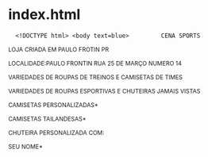 # index.html

<!DOCTYPE html>
 <html lang=”pt-br”>
       <head>
       <meta charset=”UTF-8”>    
       <title>Barbearia Alura</title>
       </head>

   <body>     
               
      <!DOCTYPE html> <body text=blue>         CENA SPORTS
               
 <sup> LOJA CRIADA EM PAULO FROTIN PR </sup> 
 

<sup> LOCALIDADE:PAULO FRONTIN RUA 25 DE MARÇO NUMERO 14 </sup>

  
<sup> VARIEDADES DE ROUPAS DE TREINOS E CAMISETAS DE TIMES </sup>

   
<sup> VARIEDADES DE ROUPAS ESPORTIVAS E CHUTEIRAS JAMAIS VISTAS </sup> 
 

<sup> CAMISETAS PERSONALIZADAS* </sup>
 

<sup> CAMISETAS TAILANDESAS* </sup>
 

<sup> CHUTEIRA PERSONALIZADA COM: </sup>

<sup> SEU NOME* </sup>


   </body>


<html>
